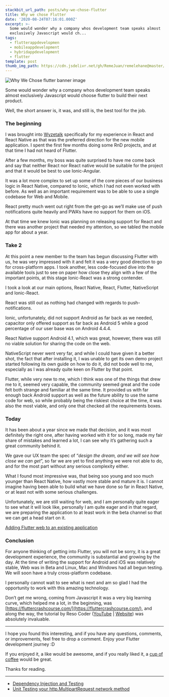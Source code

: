 ```yaml
---
stackbit_url_path: posts/why-we-chose-flutter
title: Why we chose Flutter
date: '2020-08-24T07:16:01.000Z'
excerpt: >-
  Some would wonder why a company whos development team speaks almost
  exclusively Javascript would ch...
tags:
  - flutterappdevelopmen
  - mobileappdevelopment
  - hybridappdevelopment
  - flutter
template: post
thumb_img_path: https://cdn.jsdelivr.net/gh/RemeJuan/remelehane@master/uPic/1*yM3feYmhF04LRjVoWFyWaQ.jpeg
---
```



![Why We Chose flutter banner image](https://cdn.jsdelivr.net/gh/RemeJuan/remelehane@master/uPic/1*yM3feYmhF04LRjVoWFyWaQ.jpeg)

Some would wonder why a company whos development team speaks almost exclusively Javascript would choose flutter to build their next product.

Well, the short answer is, it was, and still is, the best tool for the job.

### The beginning

I was brought into [Wyzetalk](https://www.wyzetalk.com) specifically for my experience in React and React Native as that was the preferred direction for the new mobile application. I spent the first few months doing some RnD projects, and at that time I had not heard of Flutter.

After a few months, my boss was quite surprised to have me come back and say that neither React nor React native would be suitable for the project and that it would be best to use Ionic-Angular.

It was a lot more complex to set up some of the core pieces of our business logic in React Native, compared to Ionic, which I had not even worked with before. As well as an important requirement was to be able to use a single codebase for Web and Mobile.

React pretty much went out right from the get-go as we’ll make use of push notifications quite heavily and PWA’s have no support for them on iOS.

At that time we knew Ionic was planning on releasing support for React and there was another project that needed my attention, so we tabled the mobile app for about a year.

### Take 2

At this point a new member to the team has begun discussing Flutter with us, he was very impressed with it and felt it was a very good direction to go for cross-platform apps. I took another, less code-focused dive into the available tools just to see on paper how close they align with a few of the important points, at this stage Ionic-React was a strong contender.

I took a look at our main options, React Native, React, Flutter, NativeScript and Ionic-React.

React was still out as nothing had changed with regards to push-notifications.

Ionic, unfortunately, did not support Android as far back as we needed, capacitor only offered support as far back as Android 5 while a good percentage of our user base was on Android 4.4.4.

React Native support Android 4.1, which was great, however, there was still no viable solution for sharing the code on the web.

NativeScript never went very far, and while I could have given it a better shot, the fact that after installing it, I was unable to get its own demo project started following its own guide on how to do it, did not bode well to me, especially as I was already quite keen on Flutter by that point.

Flutter, while very new to me, which I think was one of the things that drew me to it, seemed very capable, the community seemed great and the code felt both strange and familiar at the same time. It provided us with far enough back Android support as well as the future ability to use the same code for web, so while probably being the riskiest choice at the time, it was also the most viable, and only one that checked all the requirements boxes.

### Today

It has been about a year since we made that decision, and it was most definitely the right one, after having worked with it for so long, made my fair share of mistakes and learned a lot, I can see why it’s gathering such a great community behind it.

We gave our UX team the spec of “_design the dream, and we will see how close we can get_”, so far we are yet to find anything we were not able to do, and for the most part without any serious complexity either.

What I found most impressive was, that being soo young and soo much younger than React Native, how vastly more stable and mature it is. I cannot imagine having been able to build what we have done so far in React Native, or at least not with some serious challenges.

Unfortunately, we are still waiting for web, and I am personally quite eager to see what it will look like, personally I am quite eager and in that regard, we are preparing the application to at least work in the beta channel so that we can get a head start on it.

[Adding Flutter web to an existing application](https://remelehane.dev/posts/adding-flutter-web-to-an-existing-application/)

### Conclusion

For anyone thinking of getting into Flutter, you will not be sorry, it is a great development experience, the community is substantial and growing by the day. At the time of writing the support for Android and iOS was relatively stable, Web was in Beta and Linux, Mac and Windows had all begun testing. We will soon have a truly cross-platform codebase.

I personally cannot wait to see what is next and am so glad I had the opportunity to work with this amazing technology.

Don’t get me wrong, coming from Javascript it was a very big learning curve, which helped me a lot, in the beginning, was [https://fluttercrashcourse.com/](https://fluttercrashcourse.com/), and along the way, the tutorial by Reso Coder ([YouTube](https://www.youtube.com/channel/UCSIvrn68cUk8CS8MbtBmBkA) | [Website](https://resocoder.com/)) was absolutely invaluable.

****

I hope you found this interesting, and if you have any questions, comments, or improvements, feel free to drop a comment. Enjoy your Flutter development journey :D

If you enjoyed it, a like would be awesome, and if you really liked it, a [cup of coffee](https://www.buymeacoffee.com/remelehane) would be great.

Thanks for reading.

****

- [Dependency Injection and Testing](https://remelehane.dev/posts/dependency-injection-and-testing/)
- [Unit Testing your http.MultipartRequest network method](https://remelehane.dev/posts/unit-testing-your-http-multipartrequest-network-method/)
